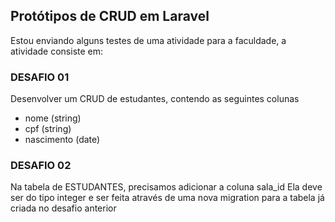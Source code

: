 ## Protótipos de CRUD em Laravel

Estou enviando alguns testes de uma atividade para a faculdade, a atividade consiste em:

### DESAFIO 01
Desenvolver um CRUD de estudantes, contendo as seguintes colunas
- nome (string)
- cpf (string)
- nascimento (date)

### DESAFIO 02
Na tabela de ESTUDANTES, precisamos adicionar a coluna sala_id Ela deve ser do tipo integer e ser
feita através de uma nova migration para a tabela já criada no desafio anterior
